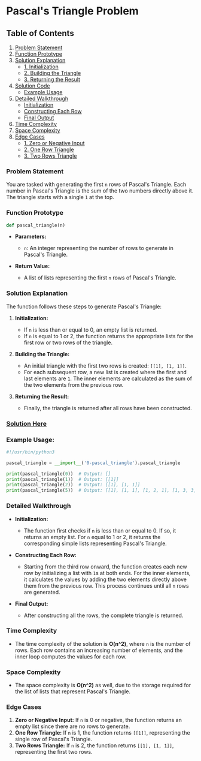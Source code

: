 # Pascal's Triangle Problem

## Table of Contents

1. [Problem Statement](#problem-statement)
2. [Function Prototype](#function-prototype)
3. [Solution Explanation](#solution-explanation)
   - [1. Initialization](#1-initialization)
   - [2. Building the Triangle](#2-building-the-triangle)
   - [3. Returning the Result](#3-returning-the-result)
4. [Solution Code](#solution-code)
   - [Example Usage](#example-usage)
5. [Detailed Walkthrough](#detailed-walkthrough)
   - [Initialization](#initialization-1)
   - [Constructing Each Row](#constructing-each-row)
   - [Final Output](#final-output)
6. [Time Complexity](#time-complexity)
7. [Space Complexity](#space-complexity)
8. [Edge Cases](#edge-cases)
   - [1. Zero or Negative Input](#1-zero-or-negative-input)
   - [2. One Row Triangle](#2-one-row-triangle)
   - [3. Two Rows Triangle](#3-two-rows-triangle)

### Problem Statement
You are tasked with generating the first `n` rows of Pascal's Triangle. Each number in Pascal's Triangle is the sum of the two numbers directly above it. The triangle starts with a single `1` at the top.

### Function Prototype
```python
def pascal_triangle(n)
```

- **Parameters:**
  - `n`: An integer representing the number of rows to generate in Pascal's Triangle.

- **Return Value:**
  - A list of lists representing the first `n` rows of Pascal's Triangle.

### Solution Explanation

The function follows these steps to generate Pascal's Triangle:

1. **Initialization:**
   - If `n` is less than or equal to 0, an empty list is returned.
   - If `n` is equal to 1 or 2, the function returns the appropriate lists for the first row or two rows of the triangle.

2. **Building the Triangle:**
   - An initial triangle with the first two rows is created: `[[1], [1, 1]]`.
   - For each subsequent row, a new list is created where the first and last elements are `1`. The inner elements are calculated as the sum of the two elements from the previous row.

3. **Returning the Result:**
   - Finally, the triangle is returned after all rows have been constructed.

### [Solution Here](0-pascal_triangle.py)

### Example Usage:
```python
#!/usr/bin/python3

pascal_triangle = __import__('0-pascal_triangle').pascal_triangle

print(pascal_triangle(0))  # Output: []
print(pascal_triangle(1))  # Output: [[1]]
print(pascal_triangle(2))  # Output: [[1], [1, 1]]
print(pascal_triangle(5))  # Output: [[1], [1, 1], [1, 2, 1], [1, 3, 3, 1], [1, 4, 6, 4, 1]]
```

### Detailed Walkthrough

- **Initialization:**
  - The function first checks if `n` is less than or equal to 0. If so, it returns an empty list. For `n` equal to 1 or 2, it returns the corresponding simple lists representing Pascal's Triangle.

- **Constructing Each Row:**
  - Starting from the third row onward, the function creates each new row by initializing a list with `1`s at both ends. For the inner elements, it calculates the values by adding the two elements directly above them from the previous row. This process continues until all `n` rows are generated.

- **Final Output:**
  - After constructing all the rows, the complete triangle is returned.

### Time Complexity
- The time complexity of the solution is **O(n^2)**, where `n` is the number of rows. Each row contains an increasing number of elements, and the inner loop computes the values for each row.

### Space Complexity
- The space complexity is **O(n^2)** as well, due to the storage required for the list of lists that represent Pascal's Triangle.

### Edge Cases
1. **Zero or Negative Input:** If `n` is 0 or negative, the function returns an empty list since there are no rows to generate.
2. **One Row Triangle:** If `n` is 1, the function returns `[[1]]`, representing the single row of Pascal's Triangle.
3. **Two Rows Triangle:** If `n` is 2, the function returns `[[1], [1, 1]]`, representing the first two rows.
